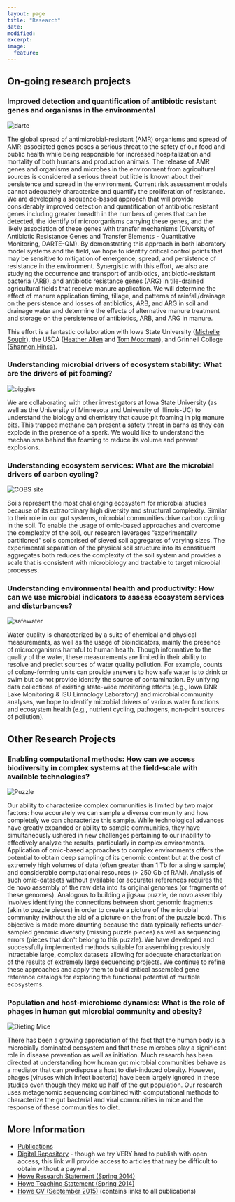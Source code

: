 ```yaml
---
layout: page
title: "Research"
date:
modified:
excerpt:
image:
  feature:
---
```

## On-going research projects ##

### Improved detection and quantification of antibiotic resistant genes and organisms in the environmental

![darte](https://raw.githubusercontent.com/germs-lab/germs-lab.github.com/master/images/darte.jpg)

The global spread of antimicrobial-resistant (AMR) organisms and spread of AMR-associated genes poses a serious threat to the safety of our food and public health while being responsible for increased hospitalization and mortality of both humans and production animals.  The release of AMR genes and organisms and microbes in the environment from agricultural sources is considered a serious threat but little is known about their persistence and spread in the environment.  Current risk assessment models cannot adequately characterize and quantify the proliferation of resistance.  We are developing a sequence-based approach that will provide considerably improved detection and quantification of antibiotic resistant genes including greater breadth in the numbers of genes that can be detected, the identify of microorganisms carrying these genes, and the likely association of these genes with transfer mechanisms (Diversity of Antibiotic Resistance Genes and Transfer Elements - Quantitative Monitoring, DARTE-QM).  By demonstrating this approach in both laboratory model systems and the field, we hope to identify critical control points that may be sensitive to mitigation of emergence, spread, and persistence of resistance in the environment.   Synergistic with this effort, we also are studying the occurrence and transport of antibiotics, antibiotic-resistant bacteria (ARB), and antibiotic resistance genes (ARG) in tile-drained agricultural fields that receive manure application.  We will determine the effect of manure application timing, tillage, and patterns of rainfall/drainage on the persistence and losses of antibiotics, ARB, and ARG in soil and drainage water and determine the effects of alternative manure treatment and storage on the persistence of antibiotics, ARB, and ARG in manure.

This effort is a fantastic collaboration with Iowa State University ([Michelle Soupir](http://www.public.iastate.edu/~msoupir/)), the USDA ([Heather Allen](http://www.ars.usda.gov/pandp/people/people.htm?personid=44876) and [Tom Moorman](http://www.ars.usda.gov/pandp/people/people.htm?personid=3940)), and Grinnell College ([Shannon Hinsa](https://www.grinnell.edu/users/hinsa)).


### Understanding microbial drivers of ecosystem stability:  What are the drivers of pit foaming? ###

![piggies](https://raw.githubusercontent.com/germs-lab/germs-lab.github.com/master/images/pig_npr.JPG)

We are collaborating with other investigators at Iowa State University (as well as the University of Minnesota and University of Illinois-UC) to understand the biology and chemistry that cause pit foaming in pig manure pits.  This trapped methane can present a safety threat in barns as they can explode in the presence of a spark.  We would like to understand the mechanisms behind the foaming to reduce its volume and prevent explosions.  

### Understanding ecosystem services:  What are the microbial drivers of carbon cycling? ###

![COBS site](https://raw.githubusercontent.com/germs-lab/germs-lab.github.com/master/images/cobs.jpg)

Soils represent the most challenging ecosystem for microbial studies because of its extraordinary high diversity and structural complexity.  Similar to their role in our gut systems, microbial communities drive carbon cycling in the soil. To enable the usage of omic-based approaches and overcome the complexity of the soil, our research leverages “experimentally partitioned” soils comprised of sieved soil aggregates of varying sizes. The experimental separation of the physical soil structure into its constituent aggregates both reduces the complexity of the soil system and provides a scale that is consistent with microbiology and tractable to target microbial processes.


### Understanding environmental health and productivity:  How can we use microbial indicators to assess ecosystem services and disturbances? ###

![safewater](https://raw.githubusercontent.com/germs-lab/germs-lab.github.com/master/images/Kauai_Sign_Small.jpg)

Water quality is characterized by a suite of chemical and physical measurements, as well as the usage of bioindicators, mainly the presence of microorganisms harmful to human health.  Though informative to the quality of the water, these measurements are limited in their ability to resolve and predict sources of water quality pollution.  For example, counts of colony-forming units can provide answers to how safe water is to drink or swim but do not provide identify the source of contamination. By unifying data collections of existing state-wide monitoring efforts (e.g., Iowa DNR Lake Monitoring & ISU Limnology Laboratory) and microbial community analyses, we hope to identify microbial drivers of various water functions and ecosystem health (e.g., nutrient cycling, pathogens, non-point sources of pollution).

## Other Research Projects ##

### Enabling computational methods:  How can we access biodiversity in complex systems at the field-scale with available technologies? ###

![Puzzle](https://raw.githubusercontent.com/germs-lab/germs-lab.github.com/master/images/puzzle.jpg)

Our ability to characterize complex communities is limited by two major factors:  how accurately we can sample a diverse community and how completely we can characterize this sample. While technological advances have greatly expanded or ability to sample communities, they have simultaneously ushered in new challenges pertaining to our inability to effectively analyze the results, particularly in complex environments. Application of omic-based approaches to complex environments offers the potential to obtain deep sampling of its genomic content but at the cost of extremely high volumes of data (often greater than 1 Tb for a single sample) and considerable computational resources (> 250 Gb of RAM). Analysis of such omic-datasets without available (or accurate) references requires the de novo assembly of the raw data into its original genomes (or fragments of these genomes). Analogous to building a jigsaw puzzle, de novo assembly involves identifying the connections between short genomic fragments (akin to puzzle pieces) in order to create a picture of the microbial community (without the aid of a picture on the front of the puzzle box). This objective is made more daunting because the data typically reflects under-sampled genomic diversity (missing puzzle pieces) as well as sequencing errors (pieces that don't belong to this puzzle). We have developed and successfully implemented methods suitable for assembling previously intractable large, complex datasets allowing for adequate characterization of the results of extremely large sequencing projects.  We continue to refine these approaches and apply them to build critical assembled gene reference catalogs for exploring the functional potential of multiple ecosystems.

### Population and host-microbiome dynamics:  What is the role of phages in human gut microbial community and obesity? ###

![Dieting Mice](https://raw.githubusercontent.com/germs-lab/germs-lab.github.com/master/images/mice.jpg)

There has been a growing appreciation of the fact that the human body is a microbially dominated ecosystem and that these microbes play a significant role in disease prevention as well as initiation. Much research has been directed at understanding how human gut microbial communities behave as a mediator that can predispose a host to diet-induced obesity. However, phages (viruses which infect bacteria) have been largely ignored in these studies even though they make up half of the gut population. Our research uses metagenomic sequencing combined with computational methods to characterize the gut bacterial and viral communities in mice and the response of these communities to diet.  

## More Information ##
* [Publications](https://scholar.google.com/citations?user=ixR8YE8AAAAJ&hl=en)
* [Digital Repository](http://works.bepress.com/adina/) - though we try VERY hard to publish with open access, this link will provide access to articles that may be difficult to obtain without a paywall.
* [Howe Research Statement (Spring 2014)](./research.pdf)
* [Howe Teaching Statement (Spring 2014)](./teaching.pdf)
* [Howe CV (September 2015)](./cv.pdf) (contains links to all publications)
